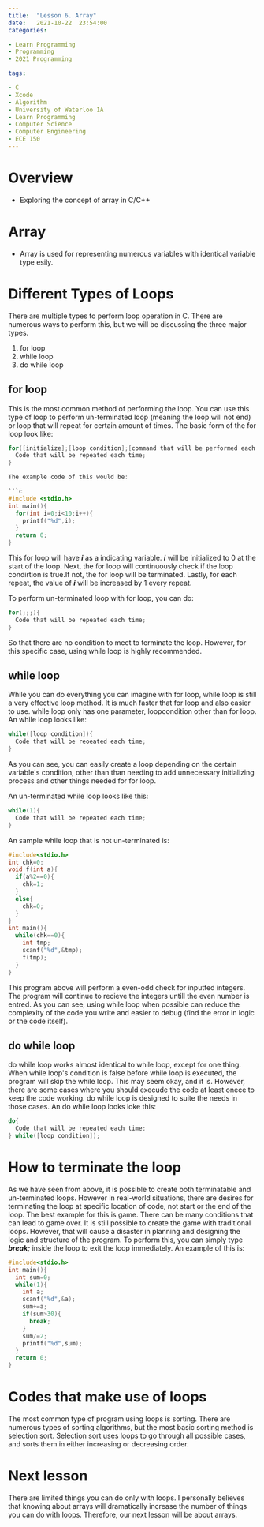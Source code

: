```yaml
---
title:  "Lesson 6. Array"
date:   2021-10-22  23:54:00
categories:

- Learn Programming
- Programming
- 2021 Programming

tags:

- C
- Xcode
- Algorithm
- University of Waterloo 1A
- Learn Programming
- Computer Science
- Computer Engineering
- ECE 150
---
```


# Overview
* Exploring the concept of array in C/C++

# Array
* Array is used for representing numerous variables with identical variable type esily.

# Different Types of Loops
There are multiple types to perform loop operation in C. There are numerous ways to perform this, but we will be discussing the three major types.

1. for loop
2. while loop
3. do while loop

## for loop
This is the most common method of performing the loop. You can use this type of loop to perform un-terminated loop (meaning the loop will not end) or loop that will repeat for certain amount of times. The basic form of the for loop look like:

```c
for([initialize];[loop condition];[command that will be performed each repeat]){
  Code that will be repeated each time;
}

The example code of this would be:

```c
#include <stdio.h>
int main(){
  for(int i=0;i<10;i++){
    printf("%d",i);
  }
  return 0;
}
```

This for loop will have ***i*** as a indicating variable. ***i*** will be initialized to 0 at the start of the loop. Next, the for loop will continuously check if the loop condirtion is true.If not, the for loop will be terminated. Lastly, for each repeat, the value of ***i*** will be increased by 1 every repeat. 

To perform un-terminated loop with for loop, you can do:

```c
for(;;;){
  Code that will be repeated each time;
}
```

So that there are no condition to meet to terminate the loop. However, for this specific case, using while loop is highly recommended.

## while loop

While you can do everything you can imagine with for loop, while loop is still a very effective loop method. It is much faster that for loop and also easier to use. while loop only has one parameter, loopcondition other than for loop. An while loop looks like:

```c
while([loop condition]){
  Code that will be reoeated each time;
}
```

As you can see, you can easily create a loop depending on the certain variable's condition, other than than needing to add unnecessary initializing process and other things needed for for loop.

An un-terminated while loop looks like this:

```c
while(1){
  Code that will be repeated each time;
}
```

An sample while loop that is not un-terminated is:

```c
#include<stdio.h>
int chk=0;
void f(int a){
  if(a%2==0){
    chk=1;
  }
  else{
    chk=0;
  }
}
int main(){
  while(chk==0){
    int tmp;
    scanf("%d",&tmp);
    f(tmp);
  }
}
```

This program above will perform a even-odd check for inputted integers. The program will continue to recieve the integers untill the even number is entred. As you can see, using while loop when possible can reduce the complexity of the code you write and easier to debug (find the error in logic or the code itself).

## do while loop

do while loop works almost identical to while loop, except for one thing. When while loop's condition is false before while loop is executed, the program will skip the while loop. This may seem okay, and it is. However, there are some cases where you should execude the code at least onece to keep the code working. do while loop is designed to suite the needs in those cases. An do while loop looks loke this:

```c
do{
  Code that will be repeated each time;
} while([loop condition]);
```

# How to terminate the loop

As we have seen from above, it is possible to create both terminatable and un-terminated loops. However in real-world situations, there are desires for terminating the loop at specific location of code, not start or the end of the loop. The best example for this is game. There can be many conditions that can lead to game over. It is still possible to create the game with traditional loops. However, that will cause a disaster in planning and designing the logic and structure of the program. To perform this, you can simply type ***break;*** inside the loop to exit the loop immediately. An example of this is:

```c
#include<stdio.h>
int main(){
  int sum=0;
  while(1){
    int a;
    scanf("%d",&a);
    sum+=a;
    if(sum>30){
      break;
    }
    sum/=2;
    printf("%d",sum);
  }
  return 0;
}
```

# Codes that make use of loops

The most common type of program using loops is sorting. There are numerous types of sorting algorithms, but the most basic sorting method is selection sort. Selection sort uses loops to go through all possible cases, and sorts them in either increasing or decreasing order.

# Next lesson

There are limited things you can do only with loops. I personally believes that knowing about arrays will dramatically increase the number of things you can do with loops. Therefore, our next lesson will be about arrays.



